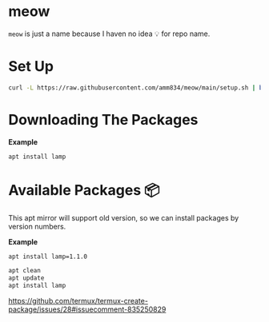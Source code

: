 # meow

`meow` is just a name because I haven no idea 💡 for repo name.


# Set Up

```sh
curl -L https://raw.githubusercontent.com/amm834/meow/main/setup.sh | bash
```

# Downloading The Packages

**Example**
```sh
apt install lamp
```

# Available Packages 📦

This apt mirror will support old version, so we can install packages by version numbers.

**Example**
```sh
apt install lamp=1.1.0
```

```bash
apt clean
apt update
apt install lamp
```

https://github.com/termux/termux-create-package/issues/28#issuecomment-835250829
